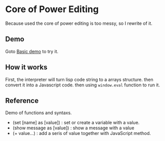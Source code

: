 # Core of Power Editing 
Because used the core of power editing is too messy, so I rewrite of it.

## Demo 
Goto [Basic demo](https://ljcucc.github.io/power-editing-core/demo/index.html) to try it.

## How it works
First, the interpreter will turn lisp code string to a arrays structure. then convert it into a Javascript code. then using `window.eval` function to run it.

## Reference
Demo of functions and syntaxs.
* (set [name] as [value]) : set or create a variable with a value.
* (show message as [value]) : show a message with a value
* (+ value...) : add a seris of value together with JavaScript method.
